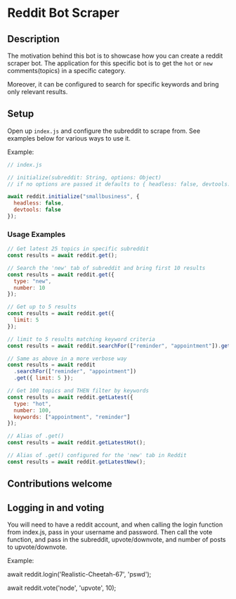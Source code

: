 # Reddit Bot Scraper

## Description

The motivation behind this bot is to showcase how you can create a reddit scraper bot. The application for this specific bot is to get the `hot` or `new` comments(topics) in a specific category.

Moreover, it can be configured to search for specific keywords and bring only relevant results.

## Setup

Open up `index.js` and configure the subreddit to scrape from. See examples below for various ways to use it.

Example:

```javascript
// index.js

// initialize(subreddit: String, options: Object)
// if no options are passed it defaults to { headless: false, devtools: true}

await reddit.initialize("smallbusiness", {
  headless: false,
  devtools: false
});
```

### Usage Examples

```javascript
// Get latest 25 topics in specific subreddit
const results = await reddit.get();

// Search the 'new' tab of subreddit and bring first 10 results
const results = await reddit.get({
  type: "new",
  number: 10
});

// Get up to 5 results
const results = await reddit.get({
  limit: 5
});

// limit to 5 results matching keyword criteria
const results = await reddit.searchFor(["reminder", "appointment"]).get(5);

// Same as above in a more verbose way
const results = await reddit
  .searchFor(["reminder", "appointment"])
  .get({ limit: 5 });

// Get 100 topics and THEN filter by keywords
const results = await reddit.getLatest({
  type: "hot",
  number: 100,
  keywords: ["appointment", "reminder"]
});

// Alias of .get()
const results = await reddit.getLatestHot();

// Alias of .get() configured for the 'new' tab in Reddit
const results = await reddit.getLatestNew();
```

## Contributions welcome

## Logging in and voting

You will need to have a reddit account, and when calling the login function from index.js, pass in your username and password.
Then call the vote function, and pass in the subreddit, upvote/downvote, and number of posts to upvote/downvote.

Example: 

  await reddit.login('Realistic-Cheetah-67', 'pswd');

  await reddit.vote('node', 'upvote', 10);


